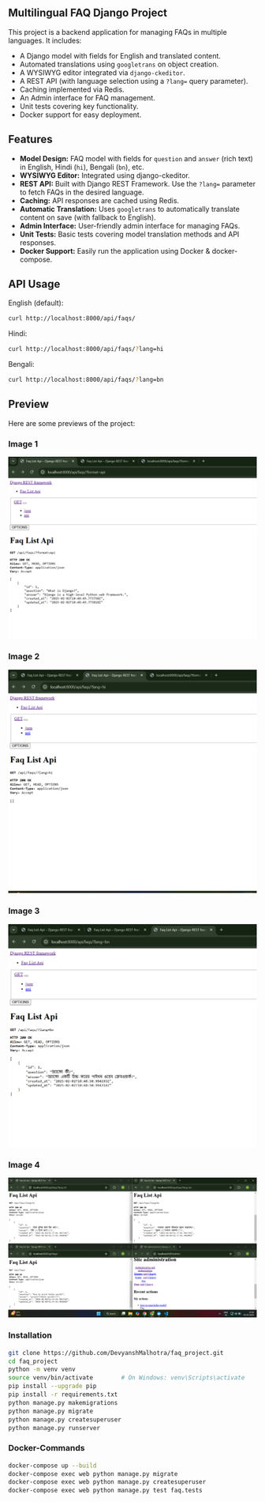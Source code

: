 ## Multilingual FAQ Django Project

This project is a backend application for managing FAQs in multiple languages. It includes:

- A Django model with fields for English and translated content.
- Automated translations using `googletrans` on object creation.
- A WYSIWYG editor integrated via `django-ckeditor`.
- A REST API (with language selection using a `?lang=` query parameter).
- Caching implemented via Redis.
- An Admin interface for FAQ management.
- Unit tests covering key functionality.
- Docker support for easy deployment.

## Features

- **Model Design:** FAQ model with fields for `question` and `answer` (rich text) in English, Hindi (`hi`), Bengali (`bn`), etc.
- **WYSIWYG Editor:** Integrated using django-ckeditor.
- **REST API:** Built with Django REST Framework. Use the `?lang=` parameter to fetch FAQs in the desired language.
- **Caching:** API responses are cached using Redis.
- **Automatic Translation:** Uses `googletrans` to automatically translate content on save (with fallback to English).
- **Admin Interface:** User-friendly admin interface for managing FAQs.
- **Unit Tests:** Basic tests covering model translation methods and API responses.
- **Docker Support:** Easily run the application using Docker & docker-compose.

## API Usage
English (default):
```bash
curl http://localhost:8000/api/faqs/
```
Hindi:
```bash
curl http://localhost:8000/api/faqs/?lang=hi
```
Bengali:
```bash
curl http://localhost:8000/api/faqs/?lang=bn
```

## Preview

Here are some previews of the project:

### Image 1
![Image 1](images/img1.png)

### Image 2
![Image 2](images/img2.png)

### Image 3
![Image 3](images/img3.png)

### Image 4
![Image 4](images/img4.png)

### Installation

```bash
git clone https://github.com/DevyanshMalhotra/faq_project.git
cd faq_project
python -m venv venv
source venv/bin/activate        # On Windows: venv\Scripts\activate
pip install --upgrade pip
pip install -r requirements.txt
python manage.py makemigrations
python manage.py migrate
python manage.py createsuperuser
python manage.py runserver
```

### Docker-Commands

```bash
docker-compose up --build
docker-compose exec web python manage.py migrate
docker-compose exec web python manage.py createsuperuser
docker-compose exec web python manage.py test faq.tests 
```